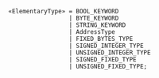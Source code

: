 <!-- This file is generated automatically by infrastructure scripts. Please don't edit by hand. -->

```{ .ebnf .slang-ebnf #ElementaryType }
«ElementaryType» = BOOL_KEYWORD
                 | BYTE_KEYWORD
                 | STRING_KEYWORD
                 | AddressType
                 | FIXED_BYTES_TYPE
                 | SIGNED_INTEGER_TYPE
                 | UNSIGNED_INTEGER_TYPE
                 | SIGNED_FIXED_TYPE
                 | UNSIGNED_FIXED_TYPE;
```
